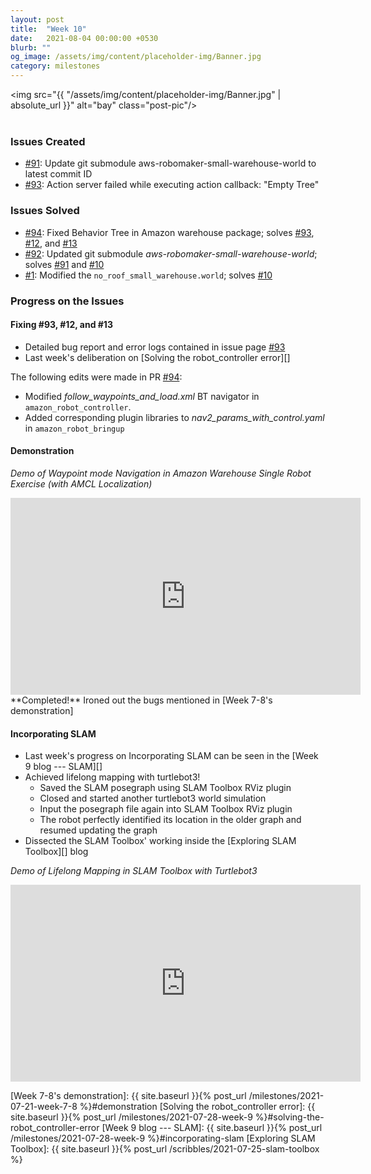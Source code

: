 ```yaml
---
layout: post
title:  "Week 10"
date:   2021-08-04 00:00:00 +0530
blurb: ""
og_image: /assets/img/content/placeholder-img/Banner.jpg
category: milestones
---
```


<img src="{{ "/assets/img/content/placeholder-img/Banner.jpg" | absolute_url }}" alt="bay" class="post-pic"/>
<br />
<br />


### Issues Created
- [#91][]: Update git submodule aws-robomaker-small-warehouse-world to latest commit ID
- [#93][]: Action server failed while executing action callback: "Empty Tree"


### Issues Solved
- [#94][]: Fixed Behavior Tree in Amazon warehouse package; solves [#93][], [#12][], and [#13][]
- [#92][]: Updated git submodule *aws-robomaker-small-warehouse-world*; solves [#91][] and [#10][]
- [#1][]: Modified the `no_roof_small_warehouse.world`; solves [#10][]


### Progress on the Issues

#### Fixing #93, #12, and #13
- Detailed bug report and error logs contained in issue page [#93][]
- Last week's deliberation on [Solving the robot_controller error][]

The following edits were made in PR [#94][]:

- Modified *follow_waypoints_and_load.xml* BT navigator in `amazon_robot_controller`.
- Added corresponding plugin libraries to *nav2_params_with_control.yaml* in `amazon_robot_bringup`


#### Demonstration
*Demo of Waypoint mode Navigation in Amazon Warehouse Single Robot Exercise (with AMCL Localization)*  
<iframe width="560" height="315"
src="https://www.youtube.com/embed/yB1ufIG57Ns" 
frameborder="0" 
allow="accelerometer; autoplay; encrypted-media; gyroscope; picture-in-picture" 
allowfullscreen></iframe>
**Completed!**  
Ironed out the bugs mentioned in [Week 7-8's demonstration]
<br/>


#### Incorporating SLAM
- Last week's progress on Incorporating SLAM can be seen in the [Week 9 blog --- SLAM][]
- Achieved lifelong mapping with turtlebot3!
  + Saved the SLAM posegraph using SLAM Toolbox RViz plugin
  + Closed and started another turtlebot3 world simulation
  + Input the posegraph file again into SLAM Toolbox RViz plugin
  + The robot perfectly identified its location in the older graph and resumed updating the graph
- Dissected the SLAM Toolbox' working inside the [Exploring SLAM Toolbox][] blog

*Demo of Lifelong Mapping in SLAM Toolbox with Turtlebot3*  
<iframe width="560" height="315"
src="https://www.youtube.com/embed/7kNHwiBGHBE" 
frameborder="0" 
allow="accelerometer; autoplay; encrypted-media; gyroscope; picture-in-picture" 
allowfullscreen></iframe>
<br/>


[#10]: https://github.com/TheRoboticsClub/gsoc2021-Siddharth_Saha/issues/10 "Issue #10"
[#12]: https://github.com/TheRoboticsClub/gsoc2021-Siddharth_Saha/issues/12 "Issue #12"
[#13]: https://github.com/TheRoboticsClub/gsoc2021-Siddharth_Saha/issues/13 "Issue #13"

[#91]: https://github.com/JdeRobot/CustomRobots/issues/91 "Issue #91"
[#92]: https://github.com/JdeRobot/CustomRobots/pull/92 "Pull request #92"
[#93]: https://github.com/JdeRobot/CustomRobots/issues/93 "Issue #93"
[#94]: https://github.com/JdeRobot/CustomRobots/pull/94 "Pull request #94"

[#1]: https://github.com/shreyasgokhale/aws-robomaker-small-warehouse-world/pull/1 "Pull request #1"

[Week 7-8's demonstration]: {{ site.baseurl }}{% post_url /milestones/2021-07-21-week-7-8 %}#demonstration
[Solving the robot_controller error]: {{ site.baseurl }}{% post_url /milestones/2021-07-28-week-9 %}#solving-the-robot_controller-error
[Week 9 blog --- SLAM]: {{ site.baseurl }}{% post_url /milestones/2021-07-28-week-9 %}#incorporating-slam
[Exploring SLAM Toolbox]: {{ site.baseurl }}{% post_url /scribbles/2021-07-25-slam-toolbox %}
